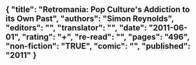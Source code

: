{
 "title": "Retromania: Pop Culture's Addiction to its Own Past",
 "authors": "Simon Reynolds",
 "editors": "",
 "translator": "",
 "date": "2011-06-01",
 "rating": "+",
 "re-read": "",
 "pages": "496",
 "non-fiction": "TRUE",
 "comic": "",
 "published": "2011"
}
---


